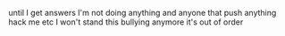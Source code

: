 until I get answers I'm not doing anything and anyone that push anything hack me etc I won't stand this bullying anymore it's out of order 
